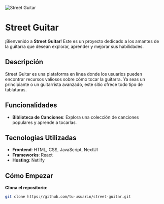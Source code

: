 ![Street Guitar](https://eefsagpdpdoxkxeaeyzu.supabase.co/storage/v1/object/public/products/223f5bff-2c5f-4cbd-9c2b-3e8278806836)

# Street Guitar

¡Bienvenido a **Street Guitar**! Este es un proyecto dedicado a los amantes de la guitarra que desean explorar, aprender y mejorar sus habilidades.

## Descripción

Street Guitar es una plataforma en línea donde los usuarios pueden encontrar recursos valiosos sobre cómo tocar la guitarra. Ya seas un principiante o un guitarrista avanzado, este sitio ofrece todo tipo de tablaturas.

## Funcionalidades

- **Biblioteca de Canciones**: Explora una colección de canciones populares y aprende a tocarlas.

## Tecnologías Utilizadas

- **Frontend**: HTML, CSS, JavaScript, NextUI
- **Frameworks**: React
- **Hosting**: Netlify

## Cómo Empezar

**Clona el repositorio**:
   ```sh
   git clone https://github.com/tu-usuario/street-guitar.git